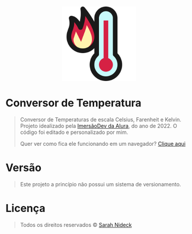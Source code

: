 <p align="center">
  <img src="./IMG/term.png" width="200px"/>
</p> 

 # Conversor de Temperatura
  
> Conversor de Temperaturas de escala Celsius, Farenheit e Kelvin. Projeto idealizado pela [ImersãoDev da Alura](https://imersao.dev/), do ano de 2022. O código foi editado e personalizado por mim. 
>
>Quer ver como fica ele funcionando em um navegador? [Clique aqui](https://sntempconvert.netlify.app/)
>

# Versão
> Este projeto a princípio não possui um sistema de versionamento. 

# Licença
> Todos os direitos reservados © [Sarah Nideck](https://github.com/sarahnideck)

